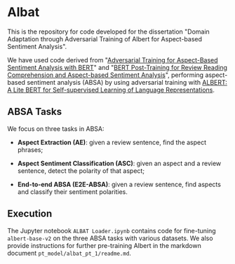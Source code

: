 # Albat

This is the repository for code developed for the dissertation "Domain Adaptation through Adversarial Training of
Albert for Aspect-based Sentiment Analysis".

We have used code derived from "[Adversarial Training for Aspect-Based Sentiment Analysis with BERT](https://arxiv.org/pdf/2001.11316)" and 
"[BERT Post-Training for Review Reading Comprehension and Aspect-based Sentiment Analysis](https://www.aclweb.org/anthology/N19-1242.pdf)", performing aspect-based sentiment analysis (ABSA) by using adversarial training with [ALBERT: A Lite BERT for Self-supervised Learning of Language Representations](https://arxiv.org/abs/1909.11942).

## ABSA Tasks
We focus on three tasks in ABSA:

- **Aspect Extraction (AE)**: given a review sentence, find the aspect phrases;

- **Aspect Sentiment Classification (ASC)**: given an aspect and a review sentence, detect the polarity of that aspect;

- **End-to-end ABSA (E2E-ABSA)**: given a review sentence, find aspects and classify their sentiment polarities.

## Execution

The Jupyter notebook `ALBAT Loader.ipynb` contains code for fine-tuning `albert-base-v2` on the three ABSA tasks with various datasets. We also provide instructions for further pre-training Albert in the markdown document `pt_model/albat_pt_1/readme.md`.